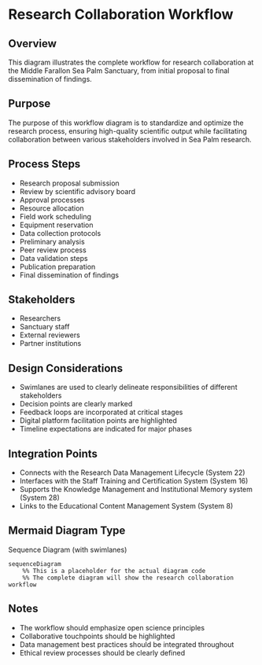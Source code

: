 # Research Collaboration Workflow

## Overview
This diagram illustrates the complete workflow for research collaboration at the Middle Farallon Sea Palm Sanctuary, from initial proposal to final dissemination of findings.

## Purpose
The purpose of this workflow diagram is to standardize and optimize the research process, ensuring high-quality scientific output while facilitating collaboration between various stakeholders involved in Sea Palm research.

## Process Steps
- Research proposal submission
- Review by scientific advisory board
- Approval processes
- Resource allocation
- Field work scheduling
- Equipment reservation
- Data collection protocols
- Preliminary analysis
- Peer review process
- Data validation steps
- Publication preparation
- Final dissemination of findings

## Stakeholders
- Researchers
- Sanctuary staff
- External reviewers
- Partner institutions

## Design Considerations
- Swimlanes are used to clearly delineate responsibilities of different stakeholders
- Decision points are clearly marked
- Feedback loops are incorporated at critical stages
- Digital platform facilitation points are highlighted
- Timeline expectations are indicated for major phases

## Integration Points
- Connects with the Research Data Management Lifecycle (System 22)
- Interfaces with the Staff Training and Certification System (System 16)
- Supports the Knowledge Management and Institutional Memory system (System 28)
- Links to the Educational Content Management System (System 8)

## Mermaid Diagram Type
Sequence Diagram (with swimlanes)

```mermaid
sequenceDiagram
    %% This is a placeholder for the actual diagram code
    %% The complete diagram will show the research collaboration workflow
```

## Notes
- The workflow should emphasize open science principles
- Collaborative touchpoints should be highlighted
- Data management best practices should be integrated throughout
- Ethical review processes should be clearly defined

